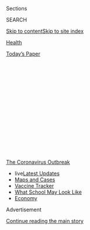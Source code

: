 <div id="app">

<div>

<div>

<div>

<div class="NYTAppHideMasthead css-1q2w90k e1suatyy0">

<div class="section css-ui9rw0 e1suatyy2">

<div class="css-eph4ug er09x8g0">

<div class="css-6n7j50">

</div>

<span class="css-1dv1kvn">Sections</span>

<div class="css-10488qs">

<span class="css-1dv1kvn">SEARCH</span>

</div>

[Skip to content](#site-content)[Skip to site
index](#site-index)

</div>

<div id="masthead-section-label" class="css-1wr3we4 eaxe0e00">

[Health](https://www.nytimes3xbfgragh.onion/section/health)

</div>

<div class="css-10698na e1huz5gh0">

</div>

</div>

<div id="masthead-bar-one" class="section hasLinks css-15hmgas e1csuq9d3">

<div class="css-uqyvli e1csuq9d0">

</div>

<div class="css-1uqjmks e1csuq9d1">

</div>

<div class="css-9e9ivx">

[](https://myaccount.nytimes3xbfgragh.onion/auth/login?response_type=cookie&client_id=vi)

</div>

<div class="css-1bvtpon e1csuq9d2">

[Today’s
Paper](https://www.nytimes3xbfgragh.onion/section/todayspaper)

</div>

</div>

</div>

</div>

<div data-aria-hidden="false">

<div id="site-content" data-role="main">

<div>

<div class="css-1aor85t" style="opacity:0.000000001;z-index:-1;visibility:hidden">

<div class="css-1hqnpie">

<div class="css-epjblv">

<span class="css-17xtcya">[Health](/section/health)</span><span class="css-x15j1o">|</span><span class="css-fwqvlz">Wuhan
Coronavirus Looks Increasingly Like a Pandemic, Experts
Say</span>

</div>

<div class="css-k008qs">

<div class="css-1iwv8en">

<span class="css-18z7m18"></span>

<div>

</div>

</div>

<span class="css-1n6z4y">https://nyti.ms/2GOL83q</span>

<div class="css-1705lsu">

<div class="css-4xjgmj">

<div class="css-4skfbu" data-role="toolbar" data-aria-label="Social Media Share buttons, Save button, and Comments Panel with current comment count" data-testid="share-tools">

  - 
  - 
  - 
  - 
    
    <div class="css-6n7j50">
    
    </div>

  - 
  - 

</div>

</div>

</div>

</div>

</div>

</div>

<div id="NYT_TOP_BANNER_REGION" class="css-13pd83m">

<div>

<div id="styln-prism-menu-1592847958612" class="section interactive-content interactive-size-medium css-1edisqu">

<div class="css-17ih8de interactive-body">

<div id="scroll-container" class="css-1gj85ro">

[<span class="styln-title-wrap"><span class="css-1pje3qr">The
Coronavirus</span><span class="css-1pje3qr">
Outbreak</span></span>](https://www.nytimes3xbfgragh.onion/news-event/coronavirus?action=click&pgtype=Article&state=default&region=TOP_BANNER&context=storylines_menu)

  - <span class="css-kqxiym" data-emphasize="true">live</span>[Latest
    Updates](https://www.nytimes3xbfgragh.onion/2020/08/01/world/coronavirus-covid-19.html?action=click&pgtype=Article&state=default&region=TOP_BANNER&context=storylines_menu)
  - [Maps and
    Cases](https://www.nytimes3xbfgragh.onion/interactive/2020/us/coronavirus-us-cases.html?action=click&pgtype=Article&state=default&region=TOP_BANNER&context=storylines_menu)
  - [Vaccine
    Tracker](https://www.nytimes3xbfgragh.onion/interactive/2020/science/coronavirus-vaccine-tracker.html?action=click&pgtype=Article&state=default&region=TOP_BANNER&context=storylines_menu)
  - [What School May Look
    Like](https://www.nytimes3xbfgragh.onion/interactive/2020/07/29/us/schools-reopening-coronavirus.html?action=click&pgtype=Article&state=default&region=TOP_BANNER&context=storylines_menu)
  - [Economy](https://www.nytimes3xbfgragh.onion/live/2020/07/31/business/stock-market-today-coronavirus?action=click&pgtype=Article&state=default&region=TOP_BANNER&context=storylines_menu)

</div>

</div>

</div>

</div>

</div>

<div id="top-wrapper" class="css-1sy8kpn">

<div id="top-slug" class="css-l9onyx">

Advertisement

</div>

[Continue reading the main
story](#after-top)

<div class="ad top-wrapper" style="text-align:center;height:100%;display:block;min-height:250px">

<div id="top" class="place-ad" data-position="top" data-size-key="top">

</div>

</div>

<div id="after-top">

</div>

</div>

<div>

<div id="sponsor-wrapper" class="css-1hyfx7x">

<div id="sponsor-slug" class="css-19vbshk">

Supported by

</div>

[Continue reading the main
story](#after-sponsor)

<div id="sponsor" class="ad sponsor-wrapper" style="text-align:center;height:100%;display:block">

</div>

<div id="after-sponsor">

</div>

</div>

<div class="css-186x18t">

Global health

</div>

<div class="css-1vkm6nb ehdk2mb0">

# Wuhan Coronavirus Looks Increasingly Like a Pandemic, Experts Say

</div>

Rapidly rising caseloads alarm researchers, who fear the virus may make
its way across the globe. But scientists cannot yet predict how many
deaths may result.

<div class="css-79elbk" data-testid="photoviewer-wrapper">

<div class="css-z3e15g" data-testid="photoviewer-wrapper-hidden">

</div>

<div class="css-1a48zt4 ehw59r15" data-testid="photoviewer-children">

![<span class="css-16f3y1r e13ogyst0" data-aria-hidden="true">Medical
workers transporting a coronavirus patient into an isolation ward in
Fuyang, China, on Saturday. Experts fear a coronavirus pandemic, but its
severity is
uncertain.</span><span class="css-cnj6d5 e1z0qqy90" itemprop="copyrightHolder"><span class="css-1ly73wi e1tej78p0">Credit...</span><span><span>Chinatopix,
via Associated
Press</span></span></span>](https://static01.graylady3jvrrxbe.onion/images/2020/02/02/world/02virus-pandemic-sub/02virus-pandemic-sub-articleLarge.jpg?quality=75&auto=webp&disable=upscale)

</div>

</div>

<div class="css-18e8msd">

<div class="css-vp77d3 epjyd6m0">

<div class="css-hus3qt ey68jwv0" data-aria-hidden="true">

[![Donald G. McNeil
Jr.](https://static01.graylady3jvrrxbe.onion/images/2018/06/13/multimedia/author-donald-g-mcneil-jr/author-donald-g-mcneil-jr-thumbLarge-v4.png
"Donald G. McNeil Jr.")](https://www.nytimes3xbfgragh.onion/by/donald-g-mcneil-jr)

</div>

<div class="css-1baulvz">

By [<span class="css-1baulvz last-byline" itemprop="name">Donald G.
McNeil
Jr.</span>](https://www.nytimes3xbfgragh.onion/by/donald-g-mcneil-jr)

</div>

</div>

  - 
    
    <div class="css-ld3wwf e16638kd2">
    
    Published Feb. 2, 2020Updated Feb. 20,
    2020
    
    </div>

  - 
    
    <div class="css-4xjgmj">
    
    <div class="css-pvvomx" data-role="toolbar" data-aria-label="Social Media Share buttons, Save button, and Comments Panel with current comment count" data-testid="share-tools">
    
      - 
      - 
      - 
      - 
        
        <div class="css-6n7j50">
        
        </div>
    
      - 
      - 
    
    </div>
    
    </div>

</div>

<div class="css-mdjrty">

[阅读简体中文版](https://cn.nytimes3xbfgragh.onion/china/20200203/coronavirus-pandemic-china/ "Read in Simplified Chinese")[閱讀繁體中文版](https://cn.nytimes3xbfgragh.onion/china/20200203/coronavirus-pandemic-china/zh-hant/ "Read in Traditional Chinese")

</div>

</div>

<div class="section meteredContent css-1r7ky0e" name="articleBody" itemprop="articleBody">

<div class="css-1fanzo5 StoryBodyCompanionColumn">

<div class="css-53u6y8">

The [Wuhan
coronavirus](https://www.nytimes3xbfgragh.onion/2020/02/20/world/asia/japan-coronavirus-clusters.html)
spreading from China is now likely to become a pandemic that circles the
globe, according to many of the world’s leading infectious disease
experts.

The prospect is daunting. A pandemic — an ongoing epidemic on two or
more continents — may well have global consequences, despite the
extraordinary travel restrictions and quarantines now imposed by
[China](https://www.nytimes3xbfgragh.onion/2020/02/20/world/asia/japan-coronavirus-clusters.html)
and other countries, including the United States.

Scientists do not yet know how lethal the new coronavirus is, however,
so there is uncertainty about how much damage a pandemic might cause.
But there is growing consensus that the pathogen is readily transmitted
between humans.

The Wuhan coronavirus is spreading more like influenza, which is highly
transmissible, than like its slow-moving viral cousins, SARS and MERS,
scientists have found.

</div>

</div>

<div class="css-1fanzo5 StoryBodyCompanionColumn">

<div class="css-53u6y8">

“It’s very, very transmissible, and it almost certainly is going to be a
pandemic,” said Dr. Anthony S. Fauci, director of the National Institute
of Allergy and Infectious Disease.

“But will it be catastrophic? I don’t know.”

In the last three weeks, the number of lab-confirmed cases has soared
from about 50 in China to more than [17,000 in at least 23 countries;
there have been more than 360
deaths](https://www.nytimes3xbfgragh.onion/2020/02/02/world/asia/china-coronavirus.html).

But various epidemiological models estimate that the real number of
cases is 100,000 or even more. While that expansion is not as rapid as
that of flu or measles, it is an enormous leap beyond what virologists
saw when SARS and MERS emerged.

When SARS was vanquished in July 2003 after spreading for nine months,
only 8,098 cases had been confirmed. MERS has been circulating since
2012, but there have been only about 2,500 known cases.

</div>

</div>

<div>

</div>

<div class="css-1fanzo5 StoryBodyCompanionColumn">

<div class="css-53u6y8">

The biggest uncertainty now, experts said, is how many people around the
world will die. SARS killed about 10 percent of those who got it, and
MERS now kills about one of three.

</div>

</div>

<div class="css-1fanzo5 StoryBodyCompanionColumn">

<div class="css-53u6y8">

The [1918 “Spanish
flu”](https://wwwnc.cdc.gov/eid/article/12/1/05-0979_article) killed
only about 2.5 percent of its victims — but because it infected so many
people and medical care was much cruder then, an estimated 50 million
died, perhaps even more.

By contrast, the highly transmissible H1N1 “swine flu” pandemic of 2009
killed[about 285,000](https://www.thelancet.com/journals/laninf/article/PIIS1473-3099\(12\)70121-4/fulltext),
fewer than seasonal flu normally does, and had a relatively low fatality
rate, estimated at .02 percent.

The mortality rate for known cases of the Wuhan coronavirus has been
running about 2 percent, although that is likely to drop as more tests
are done and more mild cases are found.

</div>

</div>

<div class="css-79elbk" data-testid="photoviewer-wrapper">

<div class="css-z3e15g" data-testid="photoviewer-wrapper-hidden">

</div>

<div class="css-1a48zt4 ehw59r15" data-testid="photoviewer-children">

![<span class="css-16f3y1r e13ogyst0" data-aria-hidden="true">Patients
in a hospital ward in Fort Riley, Kan., during the Spanish flu pandemic
of 1918. The Wuhan coronavirus is transmitted much like influenza,
scientists
say. </span><span class="css-cnj6d5 e1z0qqy90" itemprop="copyrightHolder"><span class="css-1ly73wi e1tej78p0">Credit...</span><span>National
Museum of Health/Associated
Press</span></span>](https://static01.graylady3jvrrxbe.onion/images/2020/02/01/science/31virus-pandemic/31virus-pandemic-articleLarge.jpg?quality=75&auto=webp&disable=upscale)

</div>

</div>

<div class="css-1fanzo5 StoryBodyCompanionColumn">

<div class="css-53u6y8">

It is “increasingly unlikely that the virus can be contained,” said Dr.
Thomas R. Frieden, a former director of the Centers for Disease Control
and Prevention who now runs Resolve to Save Lives, a nonprofit devoted
to fighting
epidemics.

<div id="NYT_MAIN_CONTENT_1_REGION" class="css-9tf9ac">

<div>

<div id="styln-covid-updates-world" class="section interactive-content interactive-size-medium css-1ftcdic">

<div class="css-17ih8de interactive-body">

<div id="styln-briefing-block" data-asset-id="QXJ0aWNsZTpueXQ6Ly9hcnRpY2xlLzhiMjRmNTQ0LWVhMmUtNTlmNC1hMDZiLTM0YWI3YTlmN2E4YQ==">

<div class="briefing-block-header-section">

# [Latest Updates: Global Coronavirus Outbreak](https://www.nytimes3xbfgragh.onion/2020/08/01/world/coronavirus-covid-19.html?action=click&pgtype=Article&state=default&region=MAIN_CONTENT_1&context=storylines_live_updates)

<div class="briefing-block-ts">

Updated 2020-08-01T19:54:00.494Z

</div>

</div>

  - [Top officials work to break impasse over jobless
    benefit.](https://www.nytimes3xbfgragh.onion/2020/08/01/world/coronavirus-covid-19.html?action=click&pgtype=Article&state=default&region=MAIN_CONTENT_1&context=storylines_live_updates#link-3ac56579)
  - [The virus picks up dangerous speed in the Midwest, and in areas
    that had seen
    success.](https://www.nytimes3xbfgragh.onion/2020/08/01/world/coronavirus-covid-19.html?action=click&pgtype=Article&state=default&region=MAIN_CONTENT_1&context=storylines_live_updates#link-8796723)
  - [Thousands in Berlin protest Germany’s coronavirus
    measures.](https://www.nytimes3xbfgragh.onion/2020/08/01/world/coronavirus-covid-19.html?action=click&pgtype=Article&state=default&region=MAIN_CONTENT_1&context=storylines_live_updates#link-25930521)

<div class="briefing-block-footer">

<div class="briefing-block-footer-meta">

[See more
updates](https://www.nytimes3xbfgragh.onion/2020/08/01/world/coronavirus-covid-19.html?action=click&pgtype=Article&state=default&region=MAIN_CONTENT_1&context=storylines_live_updates)

</div>

<div class="briefing-block-briefinglinks">

<span>More live coverage:</span>
[Markets](https://www.nytimes3xbfgragh.onion/live/2020/07/31/business/stock-market-today-coronavirus?action=click&pgtype=Article&state=default&region=MAIN_CONTENT_1&context=storylines_live_updates)

</div>

</div>

</div>

</div>

</div>

</div>

</div>

“It is therefore likely that it will spread, as flu and other organisms
do, but we still don’t know how far, wide or deadly it will be.”

</div>

</div>

<div class="css-1fanzo5 StoryBodyCompanionColumn">

<div class="css-53u6y8">

In the early days of the 2009 flu pandemic, “they were talking about
Armageddon in Mexico,” Dr. Fauci said. (That virus first emerged in
pig-farming areas in Mexico’s Veracruz State.) “But it turned out to not
be that severe.”

</div>

</div>

<div>

</div>

<div class="css-1fanzo5 StoryBodyCompanionColumn">

<div class="css-53u6y8">

An accurate estimate of the virus’s lethality will not be possible until
certain kinds of studies can be done: blood tests to see how many people
have antibodies, household studies to learn how often it infects family
members, and genetic sequencing to determine whether some strains are
more dangerous than others.

Closing borders to highly infectious pathogens never succeeds
completely, experts said, because all frontiers are somewhat porous.
Nonetheless, closings and rigorous screening may slow the spread, which
will buy time for the development of drug treatments and vaccines.

Other important unknowns include who is most at risk, whether coughing
or contaminated surfaces are more likely to transmit the virus, how fast
the virus can mutate and whether it will fade out when the weather
warms.

</div>

</div>

<div class="css-1sngw6j">

[](https://www.nytimes3xbfgragh.onion/interactive/2020/world/coronavirus-maps.html)

<div class="css-1eoytci">

![](https://static01.graylady3jvrrxbe.onion/images/2020/03/03/world/coronavirus-map-promo/coronavirus-map-promo-articleLarge-v672.png)

</div>

<div class="css-1rha1bf">

## Coronavirus Map: Tracking the Global Outbreak

The virus has infected more than 17,624,000 people and has been detected
in nearly every country.

</div>

</div>

<div class="css-1fanzo5 StoryBodyCompanionColumn">

<div class="css-53u6y8">

The effects of a pandemic would probably be harsher in some countries
than in others. While the United States and other wealthy countries may
be able to detect and quarantine the first carriers, countries with
fragile health care systems will not. The virus has already reached
[Cambodia](https://www.phnompenhpost.com/national/first-case-coronavirus-reported-kingdom),
[India](https://qz.com/india/1793841/indias-first-confirmed-case-of-coronavirus-reported-in-kerala/),
[Malaysia](https://www.thestar.com.my/news/nation/2020/01/30/coronavirus-eighth-positive-case-in-m039sia-confirmed-thursday-jan-30),
[Nepal](https://www.reuters.com/article/us-china-health-nepal/nepal-confirms-first-case-of-new-coronavirus-idUSKBN1ZN1S2),
[the
Philippines](https://www.reuters.com/article/us-china-health-philippines/philippines-confirms-first-case-of-new-coronavirus-health-minister-idUSKBN1ZT0S0)
and rural
[Russia](https://www.themoscowtimes.com/2020/01/31/russia-reports-first-coronavirus-cases-a69123).

</div>

</div>

<div class="css-1fanzo5 StoryBodyCompanionColumn">

<div class="css-53u6y8">

“This looks far more like H1N1’s spread than SARS, and I am increasingly
alarmed,” said Dr. Peter Piot, director of the London School of Hygiene
and Tropical Medicine. “Even 1 percent mortality would mean 10,000
deaths in each million people.”

Other experts were more cautious.

Dr. Michael Ryan, head of emergency responses for the World Health
Organization, said in [an interview with STAT
News](https://www.statnews.com/2020/02/01/top-who-official-says-not-too-late-to-stop-coronavirus-outbreak/)
on Saturday that there was “evidence to suggest this virus can still be
contained” and that the world needed to “keep trying.”

Dr. W. Ian Lipkin, a virus-hunter at the Columbia University Mailman
School of Public Health who is in China advising its Center for Disease
Control and Prevention, said that although the virus is clearly being
transmitted through casual contact, labs are still behind in processing
samples.

</div>

</div>

<div class="css-79elbk" data-testid="photoviewer-wrapper">

<div class="css-z3e15g" data-testid="photoviewer-wrapper-hidden">

</div>

<div class="css-1a48zt4 ehw59r15" data-testid="photoviewer-children">

<div class="css-1xdhyk6 erfvjey0">

<span class="css-1ly73wi e1tej78p0">Image</span>

<div class="css-zjzyr8">

<div data-testid="lazyimage-container" style="height:277.1111111111111px">

</div>

</div>

</div>

<span class="css-16f3y1r e13ogyst0" data-aria-hidden="true">In
Hyderabad, India, doctors left an isolation ward for people kept under
observation after returning from
China.</span><span class="css-cnj6d5 e1z0qqy90" itemprop="copyrightHolder"><span class="css-1ly73wi e1tej78p0">Credit...</span><span>Mahesh
Kumar/Associated Press</span></span>

</div>

</div>

<div class="css-1fanzo5 StoryBodyCompanionColumn">

<div class="css-53u6y8">

But life in China has radically changed in the last two weeks. Streets
are deserted, public events are canceled, and citizens are wearing masks
and washing their hands, Dr. Lipkin said. All of that may have slowed
down what lab testing indicated was exponential growth in the infection.

It’s unclear exactly how accurate tests done in overwhelmed Chinese
laboratories are. On the one hand, Chinese state media have reported
test kit shortages and processing bottlenecks, which could produce an
undercount.

But Dr. Lipkin said he knew of one lab running 5,000 samples a day,
which might produce some false-positive results, inflating the count.
“You can’t possibly do quality control at that rate,” he said.

</div>

</div>

<div class="css-1fanzo5 StoryBodyCompanionColumn">

<div class="css-53u6y8">

Anecdotal reports from China, and [one published study from
Germany](https://www.scientificamerican.com/article/study-reports-first-case-of-coronavirus-spread-by-asymptomatic-person/),
indicate that some people infected with the Wuhan coronavirus can pass
it on before they show symptoms. That may make border-screening much
harder, scientists said.

Epidemiological modeling released Friday by the [European Center for
Disease
Prevention](https://www.nytimes3xbfgragh.onion/2020/02/10/world/europe/coronavirus-europe.html)
and Control estimated that 75 percent of infected people reaching
[Europe](https://www.nytimes3xbfgragh.onion/2020/02/10/world/europe/coronavirus-europe.html)
from China would still be in the incubation periods upon arrival, and
therefore not detected by airport screening, which looks for fevers,
coughs and breathing difficulties.

But if thermal cameras miss victims who are beyond incubation and
actively infecting others, the real number of missed carriers may be
higher than 75
percent.

<div id="NYT_MAIN_CONTENT_3_REGION" class="css-9tf9ac">

<div>

<div id="styln-prism-freeform-1594220623585" class="section interactive-content interactive-size-medium css-1ftcdic">

<div class="css-17ih8de interactive-body">

<div id="prism-freeform-block-62021" class="css-19mumt8" data-role="complementary" data-storyline="The Coronavirus Outbreak" data-truncated="true" tabindex="0">

<div class="css-a8d9oz">

<div class="css-eb027h">

[](https://www.nytimes3xbfgragh.onion/news-event/coronavirus?action=click&pgtype=Article&state=default&region=MAIN_CONTENT_3&context=storylines_faq)

### The Coronavirus Outbreak ›

#### Frequently Asked Questions

Updated July 27, 2020

  - #### Should I refinance my mortgage?
    
      - [It could be a good
        idea,](https://www.nytimes3xbfgragh.onion/article/coronavirus-money-unemployment.html?action=click&pgtype=Article&state=default&region=MAIN_CONTENT_3&context=storylines_faq)
        because mortgage rates have [never been
        lower.](https://www.nytimes3xbfgragh.onion/2020/07/16/business/mortgage-rates-below-3-percent.html?action=click&pgtype=Article&state=default&region=MAIN_CONTENT_3&context=storylines_faq)
        Refinancing requests have pushed mortgage applications to some
        of the highest levels since 2008, so be prepared to get in line.
        But defaults are also up, so if you’re thinking about buying a
        home, be aware that some lenders have tightened their standards.

  - #### What is school going to look like in September?
    
      - It is unlikely that many schools will return to a normal
        schedule this fall, requiring the grind of [online
        learning](https://www.nytimes3xbfgragh.onion/2020/06/05/us/coronavirus-education-lost-learning.html?action=click&pgtype=Article&state=default&region=MAIN_CONTENT_3&context=storylines_faq),
        [makeshift child
        care](https://www.nytimes3xbfgragh.onion/2020/05/29/us/coronavirus-child-care-centers.html?action=click&pgtype=Article&state=default&region=MAIN_CONTENT_3&context=storylines_faq)
        and [stunted
        workdays](https://www.nytimes3xbfgragh.onion/2020/06/03/business/economy/coronavirus-working-women.html?action=click&pgtype=Article&state=default&region=MAIN_CONTENT_3&context=storylines_faq)
        to continue. California’s two largest public school districts —
        Los Angeles and San Diego — said on July 13, that [instruction
        will be remote-only in the
        fall](https://www.nytimes3xbfgragh.onion/2020/07/13/us/lausd-san-diego-school-reopening.html?action=click&pgtype=Article&state=default&region=MAIN_CONTENT_3&context=storylines_faq),
        citing concerns that surging coronavirus infections in their
        areas pose too dire a risk for students and teachers. Together,
        the two districts enroll some 825,000 students. They are the
        largest in the country so far to abandon plans for even a
        partial physical return to classrooms when they reopen in
        August. For other districts, the solution won’t be an
        all-or-nothing approach. [Many
        systems](https://bioethics.jhu.edu/research-and-outreach/projects/eschool-initiative/school-policy-tracker/),
        including the nation’s largest, New York City, are devising
        [hybrid
        plans](https://www.nytimes3xbfgragh.onion/2020/06/26/us/coronavirus-schools-reopen-fall.html?action=click&pgtype=Article&state=default&region=MAIN_CONTENT_3&context=storylines_faq)
        that involve spending some days in classrooms and other days
        online. There’s no national policy on this yet, so check with
        your municipal school system regularly to see what is happening
        in your community.

  - #### Is the coronavirus airborne?
    
      - The coronavirus [can stay aloft for hours in tiny droplets in
        stagnant
        air](https://www.nytimes3xbfgragh.onion/2020/07/04/health/239-experts-with-one-big-claim-the-coronavirus-is-airborne.html?action=click&pgtype=Article&state=default&region=MAIN_CONTENT_3&context=storylines_faq),
        infecting people as they inhale, mounting scientific evidence
        suggests. This risk is highest in crowded indoor spaces with
        poor ventilation, and may help explain super-spreading events
        reported in meatpacking plants, churches and restaurants. [It’s
        unclear how often the virus is
        spread](https://www.nytimes3xbfgragh.onion/2020/07/06/health/coronavirus-airborne-aerosols.html?action=click&pgtype=Article&state=default&region=MAIN_CONTENT_3&context=storylines_faq)
        via these tiny droplets, or aerosols, compared with larger
        droplets that are expelled when a sick person coughs or sneezes,
        or transmitted through contact with contaminated surfaces, said
        Linsey Marr, an aerosol expert at Virginia Tech. Aerosols are
        released even when a person without symptoms exhales, talks or
        sings, according to Dr. Marr and more than 200 other experts,
        who [have outlined the evidence in an open letter to the World
        Health
        Organization](https://academic.oup.com/cid/article/doi/10.1093/cid/ciaa939/5867798).

  - #### What are the symptoms of coronavirus?
    
      - Common symptoms [include fever, a dry cough, fatigue and
        difficulty breathing or shortness of
        breath.](https://www.nytimes3xbfgragh.onion/article/symptoms-coronavirus.html?action=click&pgtype=Article&state=default&region=MAIN_CONTENT_3&context=storylines_faq)
        Some of these symptoms overlap with those of the flu, making
        detection difficult, but runny noses and stuffy sinuses are less
        common. [The C.D.C. has
        also](https://www.nytimes3xbfgragh.onion/2020/04/27/health/coronavirus-symptoms-cdc.html?action=click&pgtype=Article&state=default&region=MAIN_CONTENT_3&context=storylines_faq)
        added chills, muscle pain, sore throat, headache and a new loss
        of the sense of taste or smell as symptoms to look out for. Most
        people fall ill five to seven days after exposure, but symptoms
        may appear in as few as two days or as many as 14 days.

  - #### Does asymptomatic transmission of Covid-19 happen?
    
      - So far, the evidence seems to show it does. A widely cited
        [paper](https://www.nature.com/articles/s41591-020-0869-5)
        published in April suggests that people are most infectious
        about two days before the onset of coronavirus symptoms and
        estimated that 44 percent of new infections were a result of
        transmission from people who were not yet showing symptoms.
        Recently, a top expert at the World Health Organization stated
        that transmission of the coronavirus by people who did not have
        symptoms was “very rare,” [but she later walked back that
        statement.](https://www.nytimes3xbfgragh.onion/2020/06/09/world/coronavirus-updates.html?action=click&pgtype=Article&state=default&region=MAIN_CONTENT_3&context=storylines_faq#link-1f302e21)

<div id="styln-survey-component-62021" class="styln-survey-component" data-surveyname="faq" data-surveystoryline="coronavirus">

</div>

</div>

<div class="css-6mllg9">

</div>

<div class="css-pmm6ed">

<span class="css-5gimkt"></span>

</div>

</div>

</div>

</div>

</div>

</div>

</div>

Still, asymptomatic carriers “are not normally major drivers of
epidemics,” Dr. Fauci said. Most people get ill from someone they know
to be sick — a family member, a co-worker or a patient, for example.

The virus’s most vulnerable target is Africa, many experts said. More
than 1 million expatriate Chinese work there, mostly on mining, drilling
or engineering projects. Also, many Africans work and study in China and
other countries where the virus has been found.

If anyone on the continent has the virus now, “I’m not sure the
diagnostic systems are in place to detect it,” said Dr. Daniel Bausch,
head of scientific programs for the American Society of Tropical
Medicine and Hygiene, who is consulting with the W.H.O. on the outbreak.

South Africa and Senegal could probably diagnose it, he said. Nigeria
and some other countries have asked the W.H.O. for the genetic materials
and training they need to perform diagnostic tests, but that will take
time.

</div>

</div>

<div class="css-1fanzo5 StoryBodyCompanionColumn">

<div class="css-53u6y8">

At least four African countries have suspect cases quarantined,
according to [an article published Friday in The South China Morning
Post](https://www.scmp.com/news/china/article/3048310/china-coronavirus-african-nations-quarantine-symptomatic-passengers).
They have sent samples to France, Germany, India and South Africa for
testing.

***\[*[*Like the Science Times page on
Facebook.*](http://on.fb.me/1paTQ1h)** ****** *| Sign up for the*
**[*Science Times newsletter.*](http://nyti.ms/1MbHaRU)*\]***

At the moment, it seems unlikely that the virus will spread widely in
countries with vigorous, alert public health systems, said Dr. William
Schaffner, a preventive medicine specialist at Vanderbilt University
Medical Center.

“Every doctor in the U.S. has this top of mind,” he said. “Any patient
with fever or respiratory problems will get two questions. ‘Have you
been to China? Have you had contact with anyone who has?’ If the answer
is yes, they’ll be put in isolation right away.”

Assuming the virus spreads globally, tourism to and trade with countries
besides China may be affected — and the urgency to find ways to halt the
virus and prevent deaths will
grow.

</div>

</div>

<div class="css-79elbk" data-testid="photoviewer-wrapper">

<div class="css-z3e15g" data-testid="photoviewer-wrapper-hidden">

</div>

<div class="css-1a48zt4 ehw59r15" data-testid="photoviewer-children">

<div class="css-1xdhyk6 erfvjey0">

<span class="css-1ly73wi e1tej78p0">Image</span>

<div class="css-zjzyr8">

<div data-testid="lazyimage-container" style="height:257.77777777777777px">

</div>

</div>

</div>

<span class="css-16f3y1r e13ogyst0" data-aria-hidden="true">Men in
protective suits greeted a plane carrying 32 Mongolian citizens
evacuated from Wuhan, China, as it arrived in
Ulaanbaatar.</span><span class="css-cnj6d5 e1z0qqy90" itemprop="copyrightHolder"><span class="css-1ly73wi e1tej78p0">Credit...</span><span>Byambasuren
Byamba-Ochir/Agence France-Presse — Getty Images</span></span>

</div>

</div>

<div class="css-1fanzo5 StoryBodyCompanionColumn">

<div class="css-53u6y8">

It is possible that the Wuhan coronavirus will fade out as weather
warms. Many viruses, like flu, measles and norovirus, thrive in cold,
dry air. The SARS outbreak began in winter, and MERS transmission also
peaks then, though that may be related to transmission in newborn
camels.

Four mild coronaviruses cause about a quarter of the nation’s common
colds, which also peak in winter.

</div>

</div>

<div class="css-1fanzo5 StoryBodyCompanionColumn">

<div class="css-53u6y8">

But even if an outbreak fades in June, there could be a second wave in
the fall, as has occurred in every major flu pandemic, including those
that began in 1918 and 2009.

By that time, some remedies might be on hand, although they will need
rigorous testing and perhaps political pressure to make them available
and affordable.

In China, several [antiviral drugs are being
prescribed](https://www.sciencemag.org/news/2020/01/can-anti-hiv-combination-or-other-existing-drugs-outwit-new-coronavirus).
A common combination is pills containing lopinavir and ritonavir with
infusions of interferon, a signaling protein that wakes up the immune
system.

In the United States, the combination is sold as Kaletra by AbbVie for
H.I.V. therapy, and it is relatively expensive. In India, a dozen
generic makers produce the drugs at rock-bottom prices for use against
H.I.V. in Africa, and their products are W.H.O.-approved.

Another option may be [an experimental drug,
remdesivir](https://www.gilead.com/news-and-press/company-statements/gilead-sciences-statement-on-the-company-ongoing-response-to-the-2019-new-coronavirus),
on which the patent is held by Gilead. The drug has not yet been
approved for use against any disease. Nonetheless, there is some
evidence that it works against coronaviruses, and Gilead has donated
doses to China.

Several American companies are [working on a
vaccine](https://www.nytimes3xbfgragh.onion/2020/01/28/health/coronavirus-vaccine.html),
using various combinations of their own funds, taxpayer money and
foundation grants.

Although modern gene-chemistry techniques have made it possible to build
vaccine candidates within just days, medical ethics require that they
then be carefully tested on animals and small numbers of healthy humans
for safety and effectiveness.

</div>

</div>

<div class="css-1fanzo5 StoryBodyCompanionColumn">

<div class="css-53u6y8">

That aspect of the process cannot be sped up, because dangerous side
effects may take time to appear and because human immune systems need
time to produce the antibodies that show whether a vaccine is working.

Whether or not what is being tried in China will be acceptable elsewhere
will depend on how rigorously Chinese doctors run their clinical trials.

“In God we trust,” Dr. Schaffner said. “All others must provide data.”

</div>

</div>

<div>

</div>

</div>

<div>

</div>

<div>

</div>

<div>

</div>

<div>

<div id="bottom-wrapper" class="css-1ede5it">

<div id="bottom-slug" class="css-l9onyx">

Advertisement

</div>

[Continue reading the main
story](#after-bottom)

<div id="bottom" class="ad bottom-wrapper" style="text-align:center;height:100%;display:block;min-height:90px">

</div>

<div id="after-bottom">

</div>

</div>

</div>

</div>

</div>

## Site Index

<div>

</div>

## Site Information Navigation

  - [© <span>2020</span> <span>The New York Times
    Company</span>](https://help.nytimes3xbfgragh.onion/hc/en-us/articles/115014792127-Copyright-notice)

<!-- end list -->

  - [NYTCo](https://www.nytco.com/)
  - [Contact
    Us](https://help.nytimes3xbfgragh.onion/hc/en-us/articles/115015385887-Contact-Us)
  - [Work with us](https://www.nytco.com/careers/)
  - [Advertise](https://nytmediakit.com/)
  - [T Brand Studio](http://www.tbrandstudio.com/)
  - [Your Ad
    Choices](https://www.nytimes3xbfgragh.onion/privacy/cookie-policy#how-do-i-manage-trackers)
  - [Privacy](https://www.nytimes3xbfgragh.onion/privacy)
  - [Terms of
    Service](https://help.nytimes3xbfgragh.onion/hc/en-us/articles/115014893428-Terms-of-service)
  - [Terms of
    Sale](https://help.nytimes3xbfgragh.onion/hc/en-us/articles/115014893968-Terms-of-sale)
  - [Site
    Map](https://spiderbites.nytimes3xbfgragh.onion)
  - [Help](https://help.nytimes3xbfgragh.onion/hc/en-us)
  - [Subscriptions](https://www.nytimes3xbfgragh.onion/subscription?campaignId=37WXW)

</div>

</div>

</div>

</div>
